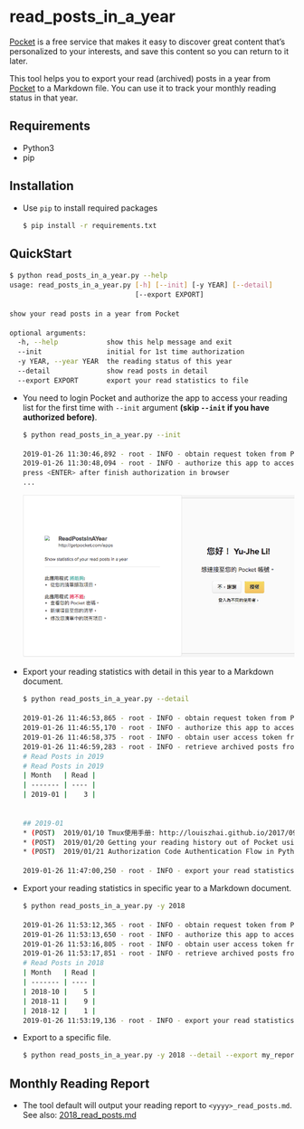 # read_posts_in_a_year
[Pocket](https://getpocket.com/) is a free service that makes it easy to discover great content that’s personalized to your interests, and save this content so you can return to it later.



This tool helps you to export your read (archived) posts in a year from [Pocket](https://getpocket.com/) to a Markdown file. You can use it to track your monthly reading status in that year.


## Requirements

* Python3
* pip



## Installation

- Use `pip` to install required packages

  ```sh
  $ pip install -r requirements.txt
  ```



## QuickStart

```sh
$ python read_posts_in_a_year.py --help
usage: read_posts_in_a_year.py [-h] [--init] [-y YEAR] [--detail]
                               [--export EXPORT]

show your read posts in a year from Pocket

optional arguments:
  -h, --help            show this help message and exit
  --init                initial for 1st time authorization
  -y YEAR, --year YEAR  the reading status of this year
  --detail              show read posts in detail
  --export EXPORT       export your read statistics to file
```

* You need to login Pocket and authorize the app to access your reading list for the first time with `--init` argument **(skip `--init` if you have authorized before)**.

  ```sh
  $ python read_posts_in_a_year.py --init
  
  2019-01-26 11:30:46,892 - root - INFO - obtain request token from Pocket server
  2019-01-26 11:30:48,094 - root - INFO - authorize this app to access your Pocket list
  press <ENTER> after finish authorization in browser
  ...
  ```

  ![](png/pocket_auth.png)

* Export your reading statistics with detail in this year to a Markdown document.

  ```sh
  $ python read_posts_in_a_year.py --detail
  
  2019-01-26 11:46:53,865 - root - INFO - obtain request token from Pocket server
  2019-01-26 11:46:55,170 - root - INFO - authorize this app to access your Pocket list
  2019-01-26 11:46:58,375 - root - INFO - obtain user access token from Pocket server
  2019-01-26 11:46:59,283 - root - INFO - retrieve archived posts from Pocket server
  # Read Posts in 2019
  # Read Posts in 2019
  | Month   | Read |
  | ------- | ---- |
  | 2019-01 |    3 |
  
  
  ## 2019-01
  * (POST)  2019/01/10 Tmux使用手册: http://louiszhai.github.io/2017/09/30/tmux/index.html
  * (POST)  2019/01/20 Getting your reading history out of Pocket using Python: https://medium.com/@alexdambra/getting-your-reading-history-out-of-pocket-using-python-b4253dbe865c
  * (POST)  2019/01/21 Authorization Code Authentication Flow in Python: http://luisquintanilla.herokuapp.com/2017/12/29/authorization-code-flow-python/index.html
  
  2019-01-26 11:47:00,250 - root - INFO - export your read statistics to file: 2019_read_posts.md
  ```

* Export your reading statistics in specific year to a Markdown document.

  ```sh
  $ python read_posts_in_a_year.py -y 2018
  
  2019-01-26 11:53:12,365 - root - INFO - obtain request token from Pocket server
  2019-01-26 11:53:13,650 - root - INFO - authorize this app to access your Pocket list
  2019-01-26 11:53:16,805 - root - INFO - obtain user access token from Pocket server
  2019-01-26 11:53:17,851 - root - INFO - retrieve archived posts from Pocket server
  # Read Posts in 2018
  | Month   | Read |
  | ------- | ---- |
  | 2018-10 |    5 |
  | 2018-11 |    9 |
  | 2018-12 |    1 |
  2019-01-26 11:53:19,136 - root - INFO - export your read statistics to file: 2018_read_posts.md
  ```

* Export to a specific file.

  ```sh
  $ python read_posts_in_a_year.py -y 2018 --detail --export my_report.md
  ```


## Monthly Reading Report

* The tool default will output your reading report to `<yyyy>_read_posts.md`. See also: [2018_read_posts.md](2018_read_posts.md)

